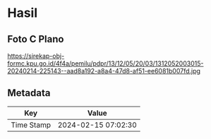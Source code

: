 # Hasil

## Foto C Plano

https://sirekap-obj-formc.kpu.go.id/4f4a/pemilu/pdpr/13/12/05/20/03/1312052003015-20240214-225143--aad8a192-a8a4-47d8-af51-ee6081b007fd.jpg


## Metadata

| Key        | Value               |
| ---------- | ------------------- |
| Time Stamp | 2024-02-15 07:02:30 |



